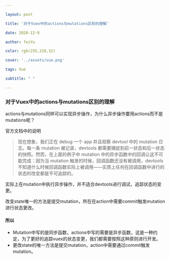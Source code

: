 ```yaml
---

layout: post

title: '对于Vuex中的actions与mutations区别的理解'

date: 2020-12-9

author: feiYu

color: rgb(255,210,32)

cover: '../assets/vue.png'

tags: Vue

subtitle: " "

---
```


### 对于Vuex中的actions与mutations区别的理解

actions与mutations同样可以实现异步操作，为什么异步操作要用actions而不是mutations呢？

官方文档中的说明

> 现在想象，我们正在 debug 一个 app 并且观察 devtool 中的 mutation 日志。每一条 mutation 被记录，devtools 都需要捕捉到前一状态和后一状态的快照。然而，在上面的例子中 mutation 中的异步函数中的回调让这不可能完成：因为当 mutation 触发的时候，回调函数还没有被调用，devtools 不知道什么时候回调函数实际上被调用——实质上任何在回调函数中进行的状态的改变都是不可追踪的。

实际上在mutation中执行异步操作，并不适合devtools进行调试，追踪状态的变更。

改变state唯一的方法是提交mutation，所在在action中需要commit触发mutation进行状态更改。

#### 所以

+ Mutation中写的是同步函数，actions中写的需要是异步函数，这是一种约定，为了更好的追踪vuex的状态变更，我们都需要按照这种原则进行开发。
+ 更改state的唯一方法是提交mutation，action中需要通过commit触发mutation。

